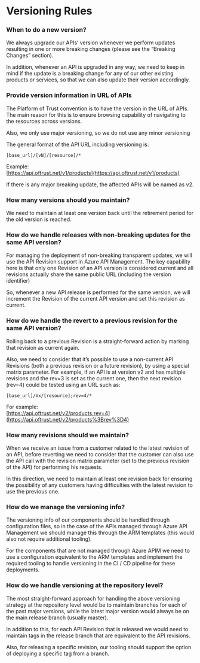 # Versioning Rules

### When to do a new version?

We always upgrade our APIs’ version whenever we perform updates resulting in one or more breaking changes \(please see the “Breaking Changes” section\).

In addition, whenever an API is upgraded in any way, we need to keep in mind if the update is a breaking change for any of our other existing products or services, so that we can also update their version accordingly.

### Provide version information in URL of APIs <a id="user-content-provide-version-information-in-url-of-apis"></a>

The Platform of Trust convention is to have the version in the URL of APIs. The main reason for this is to ensure browsing capability of navigating to the resources across versions.

Also, we only use major versioning, so we do not use any minor versioning

The general format of the API URL including versioning is:

`[base_url]/[vN]/[resource]/*`

Example:  
 [https://api.oftrust.net/v1/products](https://api.oftrust.net/v1/products)

If there is any major breaking update, the affected APIs will be named as v2.

### How many versions should you maintain?

We need to maintain at least one version back until the retirement period for the old version is reached.

### How do we handle releases with non-breaking updates for the same API version? <a id="user-content-how-do-we-handle-releases-with-non-breaking-updates-for-the-same-api-version%3F"></a>

For managing the deployment of non-breaking transparent updates, we will use the API Revision support in Azure API Management. The key capability here is that only one Revision of an API version is considered current and all revisions actually share the same public URL \(including the version identifier\)

So, whenever a new API release is performed for the same version, we will increment the Revision of the current API version and set this revision as current.

### How do we handle the revert to a previous revision for the same API version? <a id="user-content-how-do-we-handle-the-revert-to-a-previous-revision-for-the-same-api-version%3F"></a>

Rolling back to a previous Revision is a straight-forward action by marking that revision as current again.

Also, we need to consider that it’s possible to use a non-current API Revisions \(both a previous revision or a future revision\), by using a special matrix parameter. For example, if an API is at version v2 and has multiple revisions and the rev=3 is set as the current one, then the next revision \(rev=4\) could be tested using an URL such as:

`[base_url]/Vx/[resource];rev=4/*`

For example:  
 [https://api.oftrust.net/v2/products;rev=4](https://api.oftrust.net/v2/products%3Brev%3D4)

### How many revisions should we maintain? <a id="user-content-how-many-revisions-should-we-maintain%3F"></a>

When we receive an issue from a customer related to the latest revision of an API, before reverting we need to consider that the customer can also use the API call with the revision matrix parameter \(set to the previous revision of the API\) for performing his requests.

In this direction, we need to maintain at least one revision back for ensuring the possibility of any customers having difficulties with the latest revision to use the previous one.

### How do we manage the versioning info? <a id="user-content-how-do-we-manage-the-versioning-info%3F"></a>

The versioning info of our components should be handled through configuration files, so in the case of the APIs managed through Azure API Management we should manage this through the ARM templates \(this would also not require additional tooling\).

For the components that are not managed through Azure APIM we need to use a configuration equivalent to the ARM templates and implement the required tooling to handle versioning in the CI / CD pipeline for these deployments.

### How do we handle versioning at the repository level? <a id="user-content-how-do-we-handle-versioning-at-the-repository-level%3F"></a>

The most straight-forward approach for handling the above versioning strategy at the repository level would be to maintain branches for each of the past major versions, while the latest major version would always be on the main release branch \(usually master\).

In addition to this, for each API Revision that is released we would need to maintain tags in the release branch that are equivalent to the API revisions.

Also, for releasing a specific revision, our tooling should support the option of deploying a specific tag from a branch.

